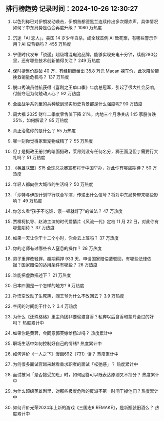 
## 排行榜趋势 记录时间：2024-10-26 12:30:27
  
  1. 以色列称已对伊朗发动袭击，伊朗首都德黑兰连续传出多次爆炸声，具体情况如何？中东局势是否会再度升级？ 1080 万热度
    
  2. 沉迷「AI 恋人」，美国 14 岁少年自杀，成全球首例 AI 致死案，有哪些警示作用？AI 应背锅吗？ 455 万热度
    
  3. 宁德时代发布「骁遥」超级增混电池品牌，能够实现充电十分钟，续航280公里，还有哪些技术创新值得关注？ 249 万热度
    
  4. 保时捷售价跌破 40 万，有经销商给出 35.8 万元 Macan 裸车价，此次降价能挽救销量危机吗？ 137 万热度
    
  5. 脱口秀演员付航获得《喜剧之王单口季》年度总冠军，引起了很大社会反响，付航夺冠为何触动人心？ 92 万热度
    
  6. 全面战争系列里的兵种放到现实历史背景都是什么强度呢? 90 万热度
    
  7. 周大福 2025 财年二季度零售值下降 21%，内地三个月净关店 145 家股价跌 35%，如何解读？ 85 万热度
    
  8. 真正治愈你的是什么？ 55 万热度
    
  9. 哪一刻你觉得家里宠物成精了？ 55 万热度
    
  10. 但丁是摄政王册封的暗面摄政，莱昂则没有任何名分，狮王面见但丁需要行大礼吗？ 51 万热度
    
  11. 《英雄联盟》S15 全球总决赛宣布将于中国举办，对此你有哪些期待？ 50 万热度
    
  12. 年轻人都向往大城市的生活吗？ 50 万热度
    
  13. 「沙特与伊朗计划举行联合军演」传递出什么信号？将对中东局势带来哪些影响？ 49 万热度
    
  14. 你怎么看“孩子不吃饭，饿一顿就好了”的做法？ 47 万热度
    
  15. 贾樟柯执导、赵涛主演的时代爱情片《风流一代》定档 11 月 22 日，对此你有哪些期待？ 37 万热度
    
  16. 如果一天让你干十二个小时，你会去上班吗？ 37 万热度
    
  17. 你的老师有过哪些令人窒息的操作？ 28 万热度
    
  18. 男子重罪改轻罪，超期羁押 933 天，申请国家赔偿遭驳回，有哪些法律依据？国家赔偿的适用条件有哪些？ 26 万热度
    
  19. 谁能把虚数描述下？ 21 万热度
    
  20. 日本四国是一个怎样的地方? 9 万热度
    
  21. 孙悟空改动了生死簿，阎王爷为什么不改回去？ 3.9 万热度
    
  22. 空闲的时间能干什么？ 3.4 万热度
    
  23. 为什么《还珠格格》里主角团非要偷渡含香？私奔以后含香和蒙丹会过的好吗？ 热度累计中
    
  24. 如果你是黄蓉，会同意郭芙嫁给杨过吗？ 热度累计中
    
  25. 职场生活中如何控制好自己的情绪? 热度累计中
    
  26. 如何评价《一人之下》漫画692（731）话？ 热度累计中
    
  27. 为何很多面试官越来越看重求职者的面试「松弛感」？ 热度累计中
    
  28. 面试被问「是否接受加班」时，如何回答可以既表达原则又不扣分？ 热度累计中
    
  29. 为什么超级英雄剧里，对那些极度危险的反派不第一时间干掉他们 ? 热度累计中
    
  30. 如何评价光荣2024年上新的游戏《三国志8 REMAKE》，是新瓶装旧酒么？ 热度累计中
    